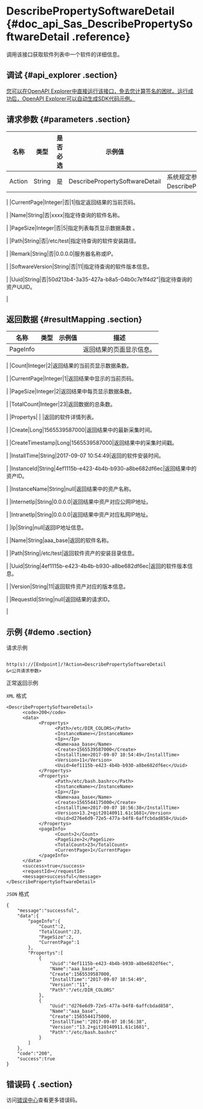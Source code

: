 # DescribePropertySoftwareDetail {#doc_api_Sas_DescribePropertySoftwareDetail .reference}

调用该接口获取软件列表中一个软件的详细信息。

## 调试 {#api_explorer .section}

[您可以在OpenAPI Explorer中直接运行该接口，免去您计算签名的困扰。运行成功后，OpenAPI Explorer可以自动生成SDK代码示例。](https://api.aliyun.com/#product=Sas&api=DescribePropertySoftwareDetail&type=RPC&version=2018-12-03)

## 请求参数 {#parameters .section}

|名称|类型|是否必选|示例值|描述|
|--|--|----|---|--|
|Action|String|是|DescribePropertySoftwareDetail|系统规定参数。取值：DescribePropertySoftwareDetail。

 |
|CurrentPage|Integer|否|1|指定返回结果的当前页码。

 |
|Name|String|否|xxxx|指定待查询的软件名称。

 |
|PageSize|Integer|否|5|指定列表每页显示数据条数 。

 |
|Path|String|否|/etc/test|指定待查询的软件安装路径。

 |
|Remark|String|否|0.0.0.0|服务器名称或IP。

 |
|SoftwareVersion|String|否|11|指定待查询的软件版本信息。

 |
|Uuid|String|否|50d213b4-3a35-427a-b8a5-04b0c7e1f4d2"|指定待查询的资产UUID。

 |

## 返回数据 {#resultMapping .section}

|名称|类型|示例值|描述|
|--|--|---|--|
|PageInfo| | |返回结果的页面显示信息。

 |
|Count|Integer|2|返回结果的当前页显示数据条数。

 |
|CurrentPage|Integer|1|返回结果中显示的当前页码。

 |
|PageSize|Integer|2|返回结果中每页显示数据条数。

 |
|TotalCount|Integer|23|返回数据的总条数。

 |
|Propertys| | |返回的软件详情列表。

 |
|Create|Long|1565539587000|返回结果中的最新采集时间。

 |
|CreateTimestamp|Long|1565539587000|返回结果中的采集时间戳。

 |
|InstallTime|String|2017-09-07 10:54:49|返回的软件安装时间。

 |
|InstanceId|String|4ef1115b-e423-4b4b-b930-a8be682df6ec|返回结果中的资产ID。

 |
|InstanceName|String|null|返回结果中的资产名称。

 |
|InternetIp|String|0.0.0.0|返回结果中资产对应公网IP地址。

 |
|IntranetIp|String|0.0.0.0|返回结果中资产对应私网IP地址。

 |
|Ip|String|null|返回IP地址信息。

 |
|Name|String|aaa\_base|返回的软件名称。

 |
|Path|String|/etc/test|返回软件资产的安装目录信息。

 |
|Uuid|String|4ef1115b-e423-4b4b-b930-a8be682df6ec|返回的软件版本信息。

 |
|Version|String|11|返回软件资产对应的版本信息。

 |
|RequestId|String|null|返回结果的请求ID。

 |

## 示例 {#demo .section}

请求示例

``` {#request_demo}

http(s)://[Endpoint]/?Action=DescribePropertySoftwareDetail
&<公共请求参数>

```

正常返回示例

`XML` 格式

``` {#xml_return_success_demo}
<DescribePropertySoftwareDetail>
	  <code>200</code>
	  <data>
		    <Propertys>
			      <Path>/etc/DIR_COLORS</Path>
			      <InstanceName></InstanceName>
			      <Ip></Ip>
			      <Name>aaa_base</Name>
			      <Create>1565539587000</Create>
			      <InstallTime>2017-09-07 10:54:49</InstallTime>
			      <Version>11</Version>
			      <Uuid>4ef1115b-e423-4b4b-b930-a8be682df6ec</Uuid>
		    </Propertys>
		    <Propertys>
			      <Path>/etc/bash.bashrc</Path>
			      <InstanceName></InstanceName>
			      <Ip></Ip>
			      <Name>aaa_base</Name>
			      <Create>1565544175000</Create>
			      <InstallTime>2017-09-07 10:56:38</InstallTime>
			      <Version>13.2+git20140911.61c1681</Version>
			      <Uuid>d276e6d9-72e5-477a-b4f8-6affcbdad858</Uuid>
		    </Propertys>
		    <pageInfo>
			      <Count>2</Count>
			      <PageSize>2</PageSize>
			      <TotalCount>23</TotalCount>
			      <CurrentPage>1</CurrentPage>
		    </pageInfo>
	  </data>
	  <success>true</success>
	  <requestId></requestId>
	  <message>successful</message>
</DescribePropertySoftwareDetail>
```

`JSON` 格式

``` {#json_return_success_demo}
{
	"message":"successful",
	"data":{
		"pageInfo":{
			"Count":2,
			"TotalCount":23,
			"PageSize":2,
			"CurrentPage":1
		},
		"Propertys":[
			{
				"Uuid":"4ef1115b-e423-4b4b-b930-a8be682df6ec",
				"Name":"aaa_base",
				"Create":1565539587000,
				"InstallTime":"2017-09-07 10:54:49",
				"Version":"11",
				"Path":"/etc/DIR_COLORS"
			},
			{
				"Uuid":"d276e6d9-72e5-477a-b4f8-6affcbdad858",
				"Name":"aaa_base",
				"Create":1565544175000,
				"InstallTime":"2017-09-07 10:56:38",
				"Version":"13.2+git20140911.61c1681",
				"Path":"/etc/bash.bashrc"
			}
		]
	},
	"code":"200",
	"success":true
}
```

## 错误码 { .section}

访问[错误中心](https://error-center.alibabacloud.com/status/product/Sas)查看更多错误码。

